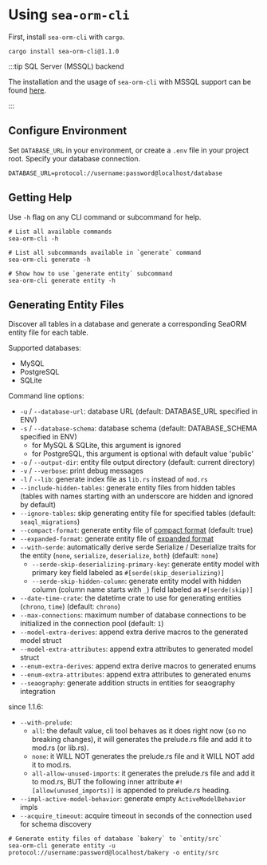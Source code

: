 # Using `sea-orm-cli`

First, install `sea-orm-cli` with `cargo`.

```shell
cargo install sea-orm-cli@1.1.0
```

:::tip SQL Server (MSSQL) backend

The installation and the usage of `sea-orm-cli` with MSSQL support can be found [here](https://www.sea-ql.org/SeaORM-X/docs/generate-entity/sea-orm-cli/).

:::

## Configure Environment

Set `DATABASE_URL` in your environment, or create a `.env` file in your project root. Specify your database connection.

```env title=".env"
DATABASE_URL=protocol://username:password@localhost/database
```

## Getting Help

Use `-h` flag on any CLI command or subcommand for help.

```shell
# List all available commands
sea-orm-cli -h

# List all subcommands available in `generate` command
sea-orm-cli generate -h

# Show how to use `generate entity` subcommand
sea-orm-cli generate entity -h
```

## Generating Entity Files

Discover all tables in a database and generate a corresponding SeaORM entity file for each table.

Supported databases:
- MySQL
- PostgreSQL
- SQLite

Command line options:
- `-u` / `--database-url`: database URL (default: DATABASE_URL specified in ENV)
- `-s` / `--database-schema`: database schema (default: DATABASE_SCHEMA specified in ENV)
    - for MySQL & SQLite, this argument is ignored
    - for PostgreSQL, this argument is optional with default value 'public'
- `-o` / `--output-dir`: entity file output directory (default: current directory)
- `-v` / `--verbose`: print debug messages
- `-l` / `--lib`: generate index file as `lib.rs` instead of `mod.rs`
- `--include-hidden-tables`: generate entity files from hidden tables (tables with names starting with an underscore are hidden and ignored by default)
- `--ignore-tables`: skip generating entity file for specified tables (default: `seaql_migrations`)
- `--compact-format`: generate entity file of [compact format](04-generate-entity/02-entity-format.md) (default: true)
- `--expanded-format`: generate entity file of [expanded format](12-internal-design/05-expanded-entity-format.md)
- `--with-serde`: automatically derive serde Serialize / Deserialize traits for the entity (`none`, `serialize`, `deserialize`, `both`) (default: `none`)
    - `--serde-skip-deserializing-primary-key`: generate entity model with primary key field labeled as `#[serde(skip_deserializing)]`
    - `--serde-skip-hidden-column`: generate entity model with hidden column (column name starts with `_`) field labeled as `#[serde(skip)]`
- `--date-time-crate`: the datetime crate to use for generating entities (`chrono`, `time`) (default: `chrono`)
- `--max-connections`: maximum number of database connections to be initialized in the connection pool (default: `1`)
- `--model-extra-derives`: append extra derive macros to the generated model struct
- `--model-extra-attributes`: append extra attributes to generated model struct
- `--enum-extra-derives`: append extra derive macros to generated enums
- `--enum-extra-attributes`: append extra attributes to generated enums
- `--seaography`: generate addition structs in entities for seaography integration

since 1.1.6:
- `--with-prelude`:
    - `all`: the default value, cli tool behaves as it does right now (so no breaking changes), it will generates the prelude.rs file and add it to mod.rs (or lib.rs).
    - `none`: it WILL NOT generates the prelude.rs file and it WILL NOT add it to mod.rs.
    - `all-allow-unused-imports`: it generates the prelude.rs file and add it to mod.rs, BUT the following inner attribute `#![allow(unused_imports)]` is appended to prelude.rs heading.
- `--impl-active-model-behavior`: generate empty `ActiveModelBehavior` impls
- `--acquire_timeout`: acquire timeout in seconds of the connection used for schema discovery

```shell
# Generate entity files of database `bakery` to `entity/src`
sea-orm-cli generate entity -u protocol://username:password@localhost/bakery -o entity/src
```

